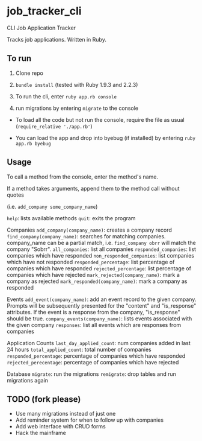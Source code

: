 # job_tracker_cli

CLI Job Application Tracker

Tracks job applications. Written in Ruby.

## To run

1. Clone repo

2. `bundle install` (tested with Ruby 1.9.3 and 2.2.3)

3. To run the cli, enter `ruby app.rb console`

4. run migrations by entering `migrate` to the console

- To load all the code but not run the console, require the file as usual (`require_relative './app.rb'`)

- You can load the app and drop into byebug (if installed) by entering `ruby app.rb byebug`


## Usage

To call a method from the console, enter the method's name.

If a method takes arguments, append them to the method call without quotes

(i.e. `add_company some_company_name`)

`help`: lists available methods
`quit`: exits the program

Companies 
`add_company(company_name)`: creates a company record
`find_company(company_name)`: searches for matching companies. company_name can be a partial match, i.e. `find_company obrr` will match the company "Sobrr".
`all_companies`: list all companies
`responded_companies`: list companies which have responded
`non_responded_companies`: list companies which have not responded
`responded_percentage`: list percentage of companies which have responded
`rejected_percentage`: list percentage of companies which have rejected
`mark_rejected(company_name)`: mark a company as rejected
`mark_responded(company_name)`: mark a company as responded

Events
`add_event(company_name)`: add an event record to the given company. Prompts will be subsequently presented for the "content" and "is_response" attributes. If the event is a response from the company, "is_response" should be true.
`company_events(company_name)`: lists events associated with the given company
`responses`: list all events which are responses from companies

Application Counts
`last_day_applied_count`: num companies added in last 24 hours
`total_applied_count`: total number of companies
`responded_percentage`: percentage of companies which have responded
`rejected_perecentage`: percentage of companies which have rejected

Database
`migrate`: run the migrations
`remigrate`: drop tables and run migrations again

## TODO (fork please)

- Use many migrations instead of just one
- Add reminder system for when to follow up with companies
- Add web interface with CRUD forms
- Hack the mainframe
